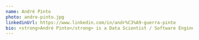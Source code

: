 ```yaml
---
name: André Pinto
photo: andre-pinto.jpg
linkedinUrl: https://www.linkedin.com/in/andr%C3%A9-guerra-pinto
bio: <strong>André Pinto</strong> is a Data Scientist / Software Engineer for Sepio, focused on providing a platform for full network visibility and asset risk management. André has a master's in Biomedical Engineering and he's been an organizer at DLSPT since 2021. He is a sucker for almost any sport, so in my free time he spend most time doing sports or watching them on TV. Also kind of a book worm.
---
```


